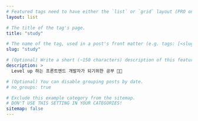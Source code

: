 ```yaml
---
# Featured tags need to have either the `list` or `grid` layout (PRO only).
layout: list

# The title of the tag's page.
title: "study"

# The name of the tag, used in a post's front matter (e.g. tags: [<slug>]).
slug: "study"

# (Optional) Write a short (~150 characters) description of this featured tag.
description: >
  Level up 하는 프론트엔드 개발자가 되기위한 공부 👩‍💻

# (Optional) You can disable grouping posts by date.
# no_groups: true

# Exclude this example category from the sitemap.
# DON'T USE THIS SETTING IN YOUR CATEGORIES!
sitemap: false
---
```


